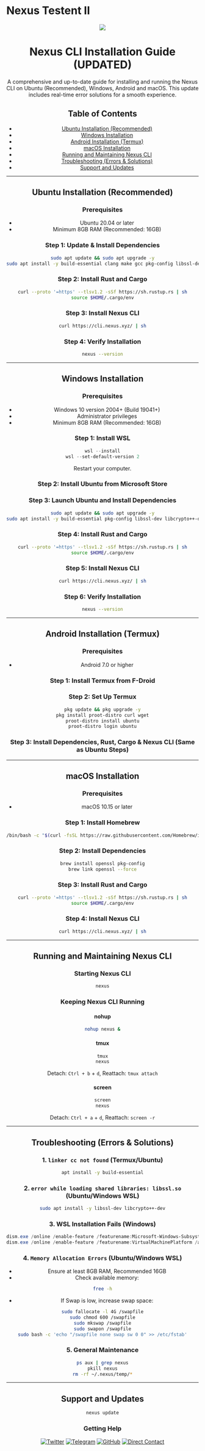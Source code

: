 # Nexus Testent II

<div align="center">
  <img src="PHOTO-2025-02-04-22-34-07.jpg"
</div>

# Nexus CLI Installation Guide (UPDATED)

A comprehensive and up-to-date guide for installing and running the Nexus CLI on Ubuntu (Recommended), Windows, Android and macOS. This update includes real-time error solutions for a smooth experience.

## Table of Contents
- [Ubuntu Installation (Recommended)](#ubuntu-installation-recommended)
- [Windows Installation](#windows-installation)
- [Android Installation (Termux)](#android-installation-termux)
- [macOS Installation](#macos-installation)
- [Running and Maintaining Nexus CLI](#running-and-maintaining-nexus-cli)
- [Troubleshooting (Errors & Solutions)](#troubleshooting-errors--solutions)
- [Support and Updates](#support-and-updates)

---

## Ubuntu Installation (Recommended)

### Prerequisites
- Ubuntu 20.04 or later
- Minimum 8GB RAM (Recommended: 16GB)

### Step 1: Update & Install Dependencies
```bash
sudo apt update && sudo apt upgrade -y
sudo apt install -y build-essential clang make gcc pkg-config libssl-dev libcrypto++-dev libc6-dev zlib1g-dev curl wget
```

### Step 2: Install Rust and Cargo
```bash
curl --proto '=https' --tlsv1.2 -sSf https://sh.rustup.rs | sh
source $HOME/.cargo/env
```

### Step 3: Install Nexus CLI
```bash
curl https://cli.nexus.xyz/ | sh
```

### Step 4: Verify Installation
```bash
nexus --version
```

---

## Windows Installation

### Prerequisites
- Windows 10 version 2004+ (Build 19041+)
- Administrator privileges
- Minimum 8GB RAM (Recommended: 16GB)

### Step 1: Install WSL
```powershell
wsl --install
wsl --set-default-version 2
```
Restart your computer.

### Step 2: Install Ubuntu from Microsoft Store

### Step 3: Launch Ubuntu and Install Dependencies
```bash
sudo apt update && sudo apt upgrade -y
sudo apt install -y build-essential pkg-config libssl-dev libcrypto++-dev gcc libc6-dev zlib1g-dev curl wget
```

### Step 4: Install Rust and Cargo
```bash
curl --proto '=https' --tlsv1.2 -sSf https://sh.rustup.rs | sh
source $HOME/.cargo/env
```

### Step 5: Install Nexus CLI
```bash
curl https://cli.nexus.xyz/ | sh
```

### Step 6: Verify Installation
```bash
nexus --version
```

---

## Android Installation (Termux)

### Prerequisites
- Android 7.0 or higher

### Step 1: Install Termux from F-Droid

### Step 2: Set Up Termux
```bash
pkg update && pkg upgrade -y
pkg install proot-distro curl wget
proot-distro install ubuntu
proot-distro login ubuntu
```

### Step 3: Install Dependencies, Rust, Cargo & Nexus CLI (Same as Ubuntu Steps)

---

## macOS Installation

### Prerequisites
- macOS 10.15 or later

### Step 1: Install Homebrew
```bash
/bin/bash -c "$(curl -fsSL https://raw.githubusercontent.com/Homebrew/install/HEAD/install.sh)"
```

### Step 2: Install Dependencies
```bash
brew install openssl pkg-config
brew link openssl --force
```

### Step 3: Install Rust and Cargo
```bash
curl --proto '=https' --tlsv1.2 -sSf https://sh.rustup.rs | sh
source $HOME/.cargo/env
```

### Step 4: Install Nexus CLI
```bash
curl https://cli.nexus.xyz/ | sh
```

---

## Running and Maintaining Nexus CLI

### Starting Nexus CLI
```bash
nexus
```

### Keeping Nexus CLI Running
#### nohup
```bash
nohup nexus &
```
#### tmux
```bash
tmux
nexus
```
Detach: `Ctrl + b` + `d`, Reattach: `tmux attach`

#### screen
```bash
screen
nexus
```
Detach: `Ctrl + a` + `d`, Reattach: `screen -r`

---

## Troubleshooting (Errors & Solutions)

### 1. `linker cc not found` (Termux/Ubuntu)
```bash
apt install -y build-essential
```

### 2. `error while loading shared libraries: libssl.so` (Ubuntu/Windows WSL)
```bash
sudo apt install -y libssl-dev libcrypto++-dev
```

### 3. WSL Installation Fails (Windows)
```powershell
dism.exe /online /enable-feature /featurename:Microsoft-Windows-Subsystem-Linux /all /norestart
dism.exe /online /enable-feature /featurename:VirtualMachinePlatform /all /norestart
```

### 4. `Memory Allocation Errors` (Ubuntu/Windows WSL)
- Ensure at least 8GB RAM, Recommended 16GB
- Check available memory:
```bash
free -h
```
- If Swap is low, increase swap space:
```bash
sudo fallocate -l 4G /swapfile
sudo chmod 600 /swapfile
sudo mkswap /swapfile
sudo swapon /swapfile
sudo bash -c 'echo "/swapfile none swap sw 0 0" >> /etc/fstab'
```

### 5. General Maintenance
```bash
ps aux | grep nexus
pkill nexus
rm -rf ~/.nexus/temp/*
```

---

## Support and Updates

```bash
nexus update
```



### Getting Help
[![Twitter](https://img.shields.io/badge/Twitter-%231DA1F2.svg?style=for-the-badge&logo=Twitter&logoColor=white)](https://x.com/airdropzenith_)
[![Telegram](https://img.shields.io/badge/Telegram-2CA5E0?style=for-the-badge&logo=telegram&logoColor=white)](https://t.me/airdropzenith)
[![GitHub](https://img.shields.io/badge/github-%23121011.svg?style=for-the-badge&logo=github&logoColor=white)](https://github.com/airdropzenith)
[![Direct Contact](https://img.shields.io/badge/Telegram-Direct%20Contact-green?style=for-the-badge&logo=telegram)](https://t.me/cminerbox)



